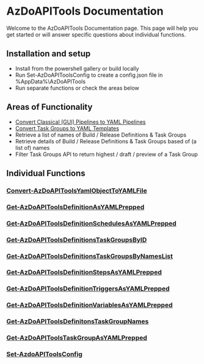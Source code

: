 # AzDoAPITools Documentation

Welcome to the AzDoAPITools Documentation page. This page will help you get started or will answer specific questions about individual functions.

## Installation and setup

- Install from the powershell gallery or build locally
- Run Set-AzDoAPIToolsConfig to create a config.json file in %AppData%\AzDoAPITools
- Run separate functions or check the areas below

## Areas of Functionality

- [Convert Classical (GUI) Pipelines to YAML Pipelines](/docs/classic-to-yaml-conversion.md)
- [Convert Task Groups to YAML Templates](/docs/classic-to-yaml-conversion.md)
- Retrieve a list of names of Build / Release Definitions & Task Groups
- Retrieve details of Build / Release Definitions & Task Groups based of (a list of) names
- Filter Task Groups API to return highest / draft / preview of a Task Group

## Individual Functions

### [Convert-AzDoAPIToolsYamlObjectToYAMLFile](/docs/functions/Convert-AzDoAPIToolsYamlObjectToYAMLFile.md)



### [Get-AzDoAPIToolsDefinitionAsYAMLPrepped](/docs/functions/Get-AzDoAPIToolsDefinitionAsYAMLPrepped.md)



### [Get-AzDoAPIToolsDefinitionSchedulesAsYAMLPrepped](/docs/functions/Get-AzDoAPIToolsDefinitionSchedulesAsYAMLPrepped.md)



### [Get-AzDoAPIToolsDefinitionsTaskGroupsByID](/docs/functions/Get-AzDoAPIToolsDefinitionsTaskGroupsByID.md)



### [Get-AzDoAPIToolsDefinitionsTaskGroupsByNamesList](/docs/functions/Get-AzDoAPIToolsDefinitionsTaskGroupsByNamesList.md)



### [Get-AzDoAPIToolsDefinitionStepsAsYAMLPrepped](/docs/functions/Get-AzDoAPIToolsDefinitionStepsAsYAMLPrepped.md)



### [Get-AzDoAPIToolsDefinitionTriggersAsYAMLPrepped](/docs/functions/Get-AzDoAPIToolsDefinitionTriggersAsYAMLPrepped.md)



### [Get-AzDoAPIToolsDefinitionVariablesAsYAMLPrepped](/docs/functions/Get-AzDoAPIToolsDefinitionVariablesAsYAMLPrepped.md)



### [Get-AzDoAPIToolsDefinitonsTaskGroupNames](/docs/functions/Get-AzDoAPIToolsDefinitonsTaskGroupNames.md)



### [Get-AzDoAPIToolsTaskGroupAsYAMLPrepped](/docs/functions/Get-AzDoAPIToolsTaskGroupAsYAMLPrepped.md)



### [Set-AzdoAPIToolsConfig](/docs/functions/Set-AzdoAPIToolsConfig.md)



